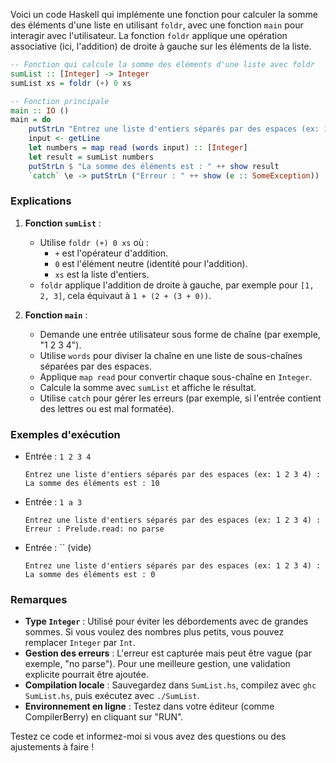 Voici un code Haskell qui implémente une fonction pour calculer la somme des éléments d'une liste en utilisant `foldr`, avec une fonction `main` pour interagir avec l'utilisateur. La fonction `foldr` applique une opération associative (ici, l'addition) de droite à gauche sur les éléments de la liste.

```haskell
-- Fonction qui calcule la somme des éléments d'une liste avec foldr
sumList :: [Integer] -> Integer
sumList xs = foldr (+) 0 xs

-- Fonction principale
main :: IO ()
main = do
    putStrLn "Entrez une liste d'entiers séparés par des espaces (ex: 1 2 3 4) :"
    input <- getLine
    let numbers = map read (words input) :: [Integer]
    let result = sumList numbers
    putStrLn $ "La somme des éléments est : " ++ show result
    `catch` \e -> putStrLn ("Erreur : " ++ show (e :: SomeException))
```

### Explications
1. **Fonction `sumList`** :
   - Utilise `foldr (+) 0 xs` où :
     - `+` est l'opérateur d'addition.
     - `0` est l'élément neutre (identité pour l'addition).
     - `xs` est la liste d'entiers.
   - `foldr` applique l'addition de droite à gauche, par exemple pour `[1, 2, 3]`, cela équivaut à `1 + (2 + (3 + 0))`.

2. **Fonction `main`** :
   - Demande une entrée utilisateur sous forme de chaîne (par exemple, "1 2 3 4").
   - Utilise `words` pour diviser la chaîne en une liste de sous-chaînes séparées par des espaces.
   - Applique `map read` pour convertir chaque sous-chaîne en `Integer`.
   - Calcule la somme avec `sumList` et affiche le résultat.
   - Utilise `catch` pour gérer les erreurs (par exemple, si l'entrée contient des lettres ou est mal formatée).

### Exemples d'exécution
- Entrée : `1 2 3 4`
  ```
  Entrez une liste d'entiers séparés par des espaces (ex: 1 2 3 4) :
  La somme des éléments est : 10
  ```

- Entrée : `1 a 3`
  ```
  Entrez une liste d'entiers séparés par des espaces (ex: 1 2 3 4) :
  Erreur : Prelude.read: no parse
  ```

- Entrée : `` (vide)
  ```
  Entrez une liste d'entiers séparés par des espaces (ex: 1 2 3 4) :
  La somme des éléments est : 0
  ```

### Remarques
- **Type `Integer`** : Utilisé pour éviter les débordements avec de grandes sommes. Si vous voulez des nombres plus petits, vous pouvez remplacer `Integer` par `Int`.
- **Gestion des erreurs** : L'erreur est capturée mais peut être vague (par exemple, "no parse"). Pour une meilleure gestion, une validation explicite pourrait être ajoutée.
- **Compilation locale** : Sauvegardez dans `SumList.hs`, compilez avec `ghc SumList.hs`, puis exécutez avec `./SumList`.
- **Environnement en ligne** : Testez dans votre éditeur (comme CompilerBerry) en cliquant sur "RUN".

Testez ce code et informez-moi si vous avez des questions ou des ajustements à faire !
